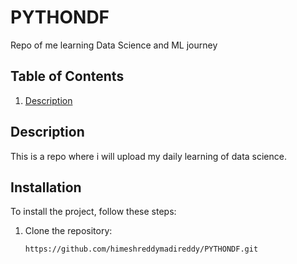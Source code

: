 # PYTHONDF

Repo of me learning Data Science and ML journey

## Table of Contents
1. [Description](#description)


## Description

This is a repo where i will upload my daily learning of data science.   

## Installation

To install the project, follow these steps:

1. Clone the repository:
    ```bash
    https://github.com/himeshreddymadireddy/PYTHONDF.git
    ```
